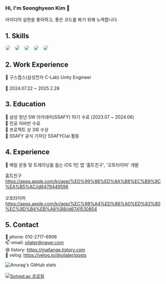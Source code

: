 ### Hi, I'm Seonghyeon Kim 👋

아이디어 실현을 좋아하고, 좋은 코드를 짜기 위해 노력합니다.

## 1. Skills
<div style="white-space: nowrap;">
  <span style="display: inline-flex; border-radius: 20px; overflow: hidden; margin-right: 10px;">
    <img src="https://img.shields.io/badge/Unity-555555.svg?style=for-the-badge&logo=unity&logoColor=white" />
  </span>
  <span style="display: inline-flex; border-radius: 20px; overflow: hidden; margin-right: 10px;">
    <img src="https://img.shields.io/badge/C%23-239120.svg?style=for-the-badge&logo=csharp&logoColor=white" />
  </span>
  <span style="display: inline-flex; border-radius: 20px; overflow: hidden; margin-right: 10px;">
    <img src="https://img.shields.io/badge/Flutter-02569B.svg?style=for-the-badge&logo=flutter&logoColor=white" />
  </span>
  <span style="display: inline-flex; border-radius: 20px; overflow: hidden; margin-right: 10px;">
    <img src="https://img.shields.io/badge/SwiftUI-FA7343.svg?style=for-the-badge&logo=swift&logoColor=white" />
  </span>
  <span style="display: inline-flex; border-radius: 20px; overflow: hidden;">
    <img src="https://img.shields.io/badge/Firebase-FFCA28.svg?style=for-the-badge&logo=firebase&logoColor=black" />
  </span>
</div>



## 2. Work Experience
💬 구스랩스(삼성전자 C-Lab) Unity Engineer<br><br>
🌱 2024.07.22 ~ 2025.2.28 <br>

## 3. Education

💬 삼성 청년 SW 아카데미(SSAFY) 10기 수료 (2023.07 ~ 2024.06)<br>
  🌱 전공 자바반 수료 <br>
  🌱 프로젝트 상 3회 수상 <br>
  🌱 SSAFY 공식 기자단 SSAFYCial 활동 <br>

## 4. Experience
💬 매일 운동 및 트레이닝을 돕는 iOS 1인 앱 '홈트친구', '오토타이머' 개발 <br>

  홈트친구
  https://apps.apple.com/kr/app/%ED%99%88%ED%8A%B8%EC%B9%9C%EA%B5%AC/id6479449596 <br><br>
  오토타이머
  https://apps.apple.com/kr/app/%EC%98%A4%ED%86%A0%ED%83%80%EC%9D%B4%EB%A8%B8/id6741530854

## 5. Contact
📱 phone: 010-2717-6906 <br>
📫 email: oilater@naver.com <br>
😄 tistory: https://mallange.tistory.com <br>
💬 velog: https://velog.io/@oilater/posts
<!--
**oilater/oilater** is a ✨ _special_ ✨ repository because its `README.md` (this file) appears on your GitHub profile.



- 
- 🌱 I’m currently learning ...
- 👯 I’m looking to collaborate on ...
- 🤔 I’m looking for help with ...
- 💬 Ask me about ...
- 📫 How to reach me: ...

- ⚡ Fun fact: ...
-->
![Anurag's GitHub stats](https://github-readme-stats.vercel.app/api?username=oilater&show_icons=true&theme=radical)
<br>
<br>
[![Solved.ac
프로필](http://mazassumnida.wtf/api/generate_badge?boj=oilater)](https://solved.ac/oilater)
